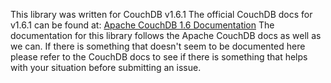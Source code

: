 This library was written for CouchDB v1.6.1
The official CouchDB docs for v1.6.1 can be found at:
[Apache CouchDB 1.6 Documentation](http://docs.couchdb.org/en/1.6.1/api/index.html)
The documentation for this library follows the Apache CouchDB docs as well as we can. If there is something that doesn't seem to be documented here please refer to the CouchDB docs to see if there is something that helps with your situation before submitting an issue.
